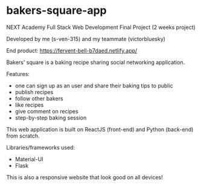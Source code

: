 # bakers-square-app

NEXT Academy Full Stack Web Development Final Project (2 weeks project)

Developed by me (s-ven-315) and my teammate (victorbluesky)

End product: https://fervent-bell-b7daed.netlify.app/

Bakers' square is a baking recipe sharing social networking application. 

Features:
- one can sign up as an user and share their baking tips to public
- publish recipes
- follow other bakers
- like recipes
- give comment on recipes
- step-by-step baking session 

This web application is built on ReactJS (front-end) and Python (back-end) from scratch. 

Libraries/frameworks used:
- Material-UI
- Flask

This is also a responsive website that look good on all devices!
